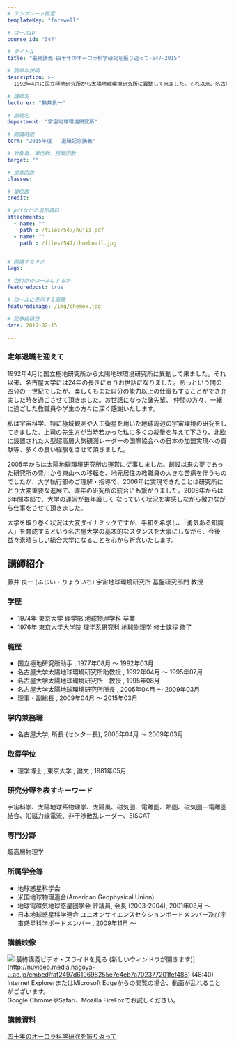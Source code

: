 ```yaml
---
# テンプレート指定
templateKey: "farewell"

# コースID
course_id: "547"

# タイトル
title: "最終講義-四十年のオーロラ科学研究を振り返って-547-2015"

# 簡単な説明
description: >-
  1992年4月に国立極地研究所から太陽地球環境研究所に異動して来ました。それ以来、名古屋大学には24年の長きに亘りお世話になりました。あっという間の四分の一世紀でしたが、楽しくもまた自分の能力以上...

# 講師名
lecturer: "藤井良一"

# 部局名
department: "宇宙地球環境研究所"

# 開講時限
term: "2015年度	退職記念講義"

# 対象者、単位数、授業回数
target: ""

# 授業回数
classes: 

# 単位数
credit: 

# pdfなどの追加資料
attachments: 
  - name: "" 
    path : /files/547/hujii.pdf
  - name: "" 
    path : /files/547/thumbnail.jpg


# 関連するタグ
tags:

# 色付けのロールにするか
featuredpost: true

# ロールに表示する画像
featuredimage: /img/chemex.jpg

# 記事投稿日
date: 2017-02-15

---
```

### 定年退職を迎えて

1992年4月に国立極地研究所から太陽地球環境研究所に異動して来ました。それ以来、名古屋大学には24年の長きに亘りお世話になりました。あっという間の四分の一世紀でしたが、楽しくもまた自分の能力以上の仕事もすることができ充実した時を過ごさせて頂きました。お世話になった諸先輩、 仲間の方々、一緒に過ごした教職員や学生の方々に深く感謝いたします。

私は宇宙科学、特に極域観測や人工衛星を用いた地球周辺の宇宙環境の研究をしてきました。上司の先生方が当時若かった私に多くの裁量を与えて下さり、北欧に設置された大型超高層大気観測レーダーの国際協会への日本の加盟実現への貢献等、多くの良い経験をさせて頂きました。 

2005年からは太陽地球環境研究所の運営に従事しました。創設以来の夢であった研究所の豊川から東山への移転を、地元居住の教職員の大きな苦痛を伴うものでしたが、大学執行部のご理解・指導で、2006年に実現できたことは研究所にとり大変重要な進展で、昨年の研究所の統合にも繋がりました。2009年からは6年間本部で、大学の運営が毎年厳しく なっていく状況を実感しながら微力ながら仕事をさせて頂きました。 

大学を取り巻く状況は大変ダイナミックですが、平和を希求し、「勇気ある知識人」を育成するという名古屋大学の基本的なスタンスを大事にしながら、今後益々素晴らしい総合大学になることを心から祈念いたします。
## 講師紹介

藤井 良一 (ふじい・りょういち) 宇宙地球環境研究所 基盤研究部門 教授 

### 学歴

  * 1974年 東京大学 理学部 地球物理学科 卒業
  * 1976年 東京大学大学院 理学系研究科 地球物理学 修士課程 修了

### 職歴

  * 国立極地研究所助手 , 1977年08月 ～ 1992年03月
  * 名古屋大学太陽地球環境研究所助教授 , 1992年04月 ～ 1995年07月
  * 名古屋大学太陽地球環境研究所　教授 , 1995年08月
  * 名古屋大学太陽地球環境研究所所長 , 2005年04月 ～ 2009年03月
  * 理事・副総長 , 2009年04月 ～ 2015年03月

### 学内兼務職

  * 名古屋大学, 所長 (センター長), 2005年04月 ～ 2009年03月

### 取得学位

  * 理学博士 , 東京大学 , 論文 , 1981年05月

### 研究分野を表すキーワード

宇宙科学、太陽地球系物理学、太陽風、磁気圏、電離圏、熱圏、磁気圏－電離圏結合、沿磁力線電流、非干渉散乱レーダー、EISCAT 

### 専門分野

超高層物理学

### 所属学会等

  * 地球惑星科学会
  * 米国地球物理連合(American Geophysical Union)
  * 地球電磁気地球惑星圏学会 評議員, 会長 (2003-2004), 2001年03月 ～
  * 日本地球惑星科学連合 ユニオンサイエンスセクションボードメンバー及び宇宙惑星科学ボードメンバー , 2009年11月 ～
### 講義映像


![](/files/547/thumbnail.jpg) 最終講義ビデオ・スライドを見る (新しいウィンドウが開きます)](http://nuvideo.media.nagoya-u.ac.jp/embed/faf2497d610698255e7e4eb7a702377201fef488) (48:40)  
Internet ExplorerまたはMicrosoft Edgeからの閲覧の場合、動画が乱れることがございます。  
Google ChromeやSafari、Mozilla FireFoxでお試しください。 

### 講義資料


[四十年のオーロラ科学研究を振り返って](/files/547/hujii.pdf) 
